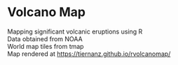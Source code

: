 # Volcano Map 

Mapping significant volcanic eruptions using R  
Data obtained from NOAA  
World map tiles from tmap  
Map rendered at https://tiernanz.github.io/rvolcanomap/
